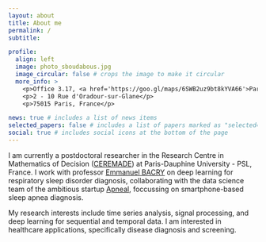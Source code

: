 ```yaml
---
layout: about
title: About me
permalink: /
subtitle: 

profile:
  align: left
  image: photo_sboudabous.jpg
  image_circular: false # crops the image to make it circular
  more_info: >
    <p>Office 3.17, <a href='https://goo.gl/maps/6SWB2uz9bt8kYVA66'>PariSanté Campus</a> </p>
    <p>2 - 10 Rue d'Oradour-sur-Glane</p>
    <p>75015 Paris, France</p>

news: true # includes a list of news items
selected_papers: false # includes a list of papers marked as "selected={true}"
social: true # includes social icons at the bottom of the page
---
```


I am currently a postdoctoral researcher in the Research Centre in Mathematics of Decision (<a href='https://www.ceremade.dauphine.fr'>CEREMADE</a>) at Paris-Dauphine University - PSL, France. I work with professor <a href='https://dauphine.psl.eu/en/research/resume-database/bacry-emmanuel'> Emmanuel BACRY</a> on deep learning for respiratory sleep disorder diagnosis, collaborating with the data science team of the ambitious startup <a href='http://apneal.ai/'>Apneal</a>, foccussing on smartphone-based sleep apnea diagnosis.

My research interests include time series analysis, signal processing, and deep learning for sequential and temporal data. I am interested in healthcare applications, specifically disease diagnosis and screening.
